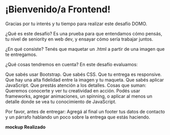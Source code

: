 # ¡Bienvenido/a Frontend!
Gracias por tu interés y tu tiempo para realizar este desafío DOMO.

¿Qué es este desafío?
Es una prueba para que entendamos cómo pensás, tu nivel de seniority en web dev, y ensayar cómo sería trabajar juntos.

¿En qué consiste?
Tenés que maquetar un .html a partir de una imagen que te entregamos.

¿Qué cosas tendremos en cuenta?
En este desafío evaluamos:

Que sabés usar Bootstrap.
Que sabés CSS.
Que tu entrega es responsive.
Que hay una alta fidelidad entre la imagen y tu maqueta.
Que sabés aplicar JavaScript.
Que prestás atención a los detalles.
Cosas que suman:
Queremos conocerte y ver tu creatividad en acción.
Podés usar frameworks, agregar animaciones, un spinning, o aplicar al menos un detalle donde se vea tu conocimiento de JavaScript.

Por favor, antes de entregar:
Agregá al final un footer tus datos de contacto y un párrafo hablando un poco sobre la entrega que estás haciendo.

__mockup Realizado__
